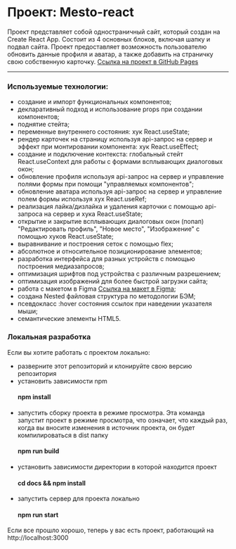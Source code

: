# Проект: Mesto-react

Проект представляет собой одностраничный сайт, который создан на Create React App.
Состоит из 4 основных блоков, включая шапку и подвал сайта.
Проект предоставляет возможность пользователю обновить данные профиля и аватар, а также добавить на страничку свою собственную карточку.
[Ссылка на проект в GitHub Pages]()

-------
### Используемые технологии:
* создание и импорт функциональных компонентов;
* декларативный подход и использование props при создании компонентов;
* поднятие стейта;
* переменные внутреннего состояния: хук React.useState;
* рендер карточек на страницу используя api-запрос на сервер и эффект при монтировании компонента: хук React.useEffect;
* cоздание и подключение контекста: глобальный стейт React.useContext для работы с формами всплывающих диалоговых окон;
* обновление профиля используя api-запрос на сервер и управление полями формы при помощи "управляемых компонентов";
* обновление аватара используя api-запрос на сервер и управление полем формы используя хух React.useRef;
* реализация лайка/дизлайка и удаления карточки c помощью api-запроса на сервер и хука React.useState;
* открытие и закрытие всплывающих диалоговых окон (попап) "Редактировать профиль", "Новое место", "Изображение" с помощью хуков React.useState;
* выравнивание и построения сеток с помощью flex;
* абсолютное и относительное позиционирование элементов;
* разработка интерфейса для разных устройств с помощью построения медиазапросов; 
* оптимизация шрифтов под устройства с различным разрешением;
* оптимизация изображений для более быстрой загрузки сайта;
* работа с макетом в Figma
[Ссылка на макет в Figma](https://www.figma.com/file/StZjf8HnoeLdiXS7dYrLAh/JavaScript.-Sprint-4);
* cоздана Nested файловая структура по методологии БЭМ;
* псевдокласс :hover состояния ссылок при наведении указателя мыши;
* семантические элементы HTML5.

### Локальная разработка
Если вы хотите работать с проектом локально:

* разверните этот репозиторий и клонируйте свою версию репозитория
* установить зависимости npm
    #### npm install
* запустить сборку проекта в режиме просмотра. Эта команда запустит проект в режиме просмотра, что означает, что каждый раз, когда вы вносите изменения в источник проекта, он будет компилироваться в dist папку
   #### npm run build
* установить зависимости директории в которой находится проект
   #### cd docs && npm install
* запустить сервер для проекта локально
   #### npm run start
Если все прошло хорошо, теперь у вас есть проект, работающий на http://localhost:3000